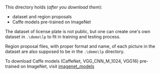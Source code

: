 This directory holds (*after you download them*):<br>
- dataset and region proposals <br>
- Caffe models pre-trained on ImageNet<br>

The dataset of license plate is not public, but one can create one's own dataset in `.\demo\lp` to fit in training and testing process.

Region proposal files, with proper format and name, of each picture in the dataset are also supposed to be in the `.\demo\lp` directory. 

To download Caffe models (CaffeNet, VGG_CNN_M_1024, VGG16) pre-trained on ImageNet, visit [imagenet_models](https://pan.baidu.com/s/1pL39yVT)